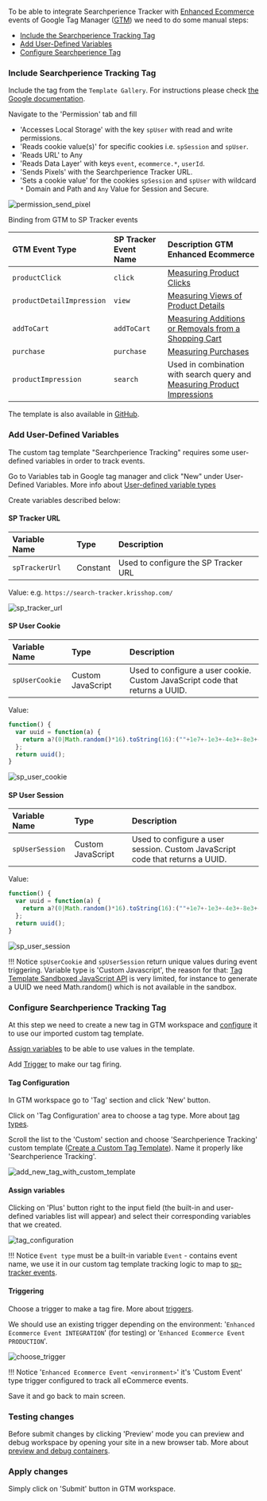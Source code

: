 To be able to integrate Searchperience Tracker with [Enhanced Ecommerce](https://developers.google.com/tag-manager/enhanced-ecommerce) events of Google Tag Manager ([GTM](../../glossary.md#gtm)) we need to do some manual steps:
 
-  [Include the Searchperience Tracking Tag](#include-searchperience-tracking-tag)
-  [Add User-Defined Variables](#add-user-defined-variables)
-  [Configure Searchperience Tag](#configure-searchperience-tag)
 
### Include Searchperience Tracking Tag

Include the tag from the `Template Gallery`. For instructions please check [the Google documentation](https://support.google.com/tagmanager/answer/9454109?hl=en).

Navigate to the 'Permission' tab and fill 

* 'Accesses Local Storage' with the key `spUser` with read and write permissions.
* 'Reads cookie value(s)' for specific cookies i.e. `spSession` and `spUser`.
* 'Reads URL' to Any
* 'Reads Data Layer' with keys `event`, `ecommerce.*`, `userId`.
* 'Sends Pixels' with the Searchperience Tracker URL.
* 'Sets a cookie value' for the cookies `spSession` and `spUser` with wildcard `*` Domain and Path and `Any` Value for Session and Secure.

![permission_send_pixel](../assets/images/permission_send_pixel.png)

Binding from GTM to SP Tracker events

| GTM Event Type            | SP Tracker Event Name | Description GTM Enhanced Ecommerce                                                                                                                                         |
|:--------------------------|:----------------------|:---------------------------------------------------------------------------------------------------------------------------------------------------------------------------|
| `productClick`            | `click`               | [Measuring Product Clicks](https://developers.google.com/tag-manager/enhanced-ecommerce#product-clicks)                                                     |
| `productDetailImpression` | `view`                | [Measuring Views of Product Details](https://developers.google.com/tag-manager/enhanced-ecommerce#details)                                                  |
| `addToCart`               | `addToCart`           | [Measuring Additions or Removals from a Shopping Cart](https://developers.google.com/tag-manager/enhanced-ecommerce#cart)                                   |
| `purchase`                | `purchase`            | [Measuring Purchases](https://developers.google.com/tag-manager/enhanced-ecommerce#purchases)                                                               |
| `productImpression`       | `search`              | Used in combination with search query and [Measuring Product Impressions](https://developers.google.com/tag-manager/enhanced-ecommerce#product-impressions) | 

The template is also available in [GitHub](https://github.com/AOEpeople/searchperience-google-tag-template).

### Add User-Defined Variables

The custom tag template "Searchperience Tracking" requires some user-defined variables in order to track events.

Go to Variables tab in Google tag manager and click "New" under User-Defined Variables. More info about [User-defined variable types](https://support.google.com/tagmanager/answer/7683362?hl=en)

Create variables described below:

#### SP Tracker URL

| Variable Name  | Type     | Description                          |
|:---------------|:---------|:-------------------------------------|
| `spTrackerUrl` | Constant | Used to configure the SP Tracker URL |

Value:
e.g. `https://search-tracker.krisshop.com/`

![sp_tracker_url](../assets/images/sp_tracker_url.png)

#### SP User Cookie

| Variable Name  | Type              | Description                                                                  |
|:---------------|:------------------|:-----------------------------------------------------------------------------|
| `spUserCookie` | Custom JavaScript | Used to configure a user cookie. Custom JavaScript code that returns a UUID. |

Value: 
```javascript
function() {
  var uuid = function(a) {
    return a?(0|Math.random()*16).toString(16):(""+1e7+-1e3+-4e3+-8e3+-1e11).replace(/1|0/g,uuid)
  };
  return uuid();
}
```
![sp_user_cookie](../assets/images/sp_user_cookie.png)

#### SP User Session

| Variable Name   | Type              | Description                                                                   |
|:----------------|:------------------|:------------------------------------------------------------------------------|
| `spUserSession` | Custom JavaScript | Used to configure a user session. Custom JavaScript code that returns a UUID. |

Value: 
```javascript
function() {
  var uuid = function(a) {
    return a?(0|Math.random()*16).toString(16):(""+1e7+-1e3+-4e3+-8e3+-1e11).replace(/1|0/g,uuid)
  };
  return uuid();
}
```
![sp_user_session](../assets/images/sp_user_session.png)

!!! Notice
    `spUserCookie` and `spUserSession` return unique values during event triggering.
    Variable type is 'Custom Javascript', the reason for that: [Tag Template Sandboxed JavaScript API](https://developers.google.com/tag-manager/templates/api) is very limited, 
    for instance to generate a UUID we need Math.random() which is not available in the sandbox.

### Configure Searchperience Tracking Tag

At this step we need to create a new tag in GTM workspace and [configure](#tag-configuration) it to use our imported custom tag template.

[Assign variables](#assign-variables) to be able to use values in the template.

Add [Trigger](#triggering) to make our tag firing.

#### Tag Configuration

In GTM workspace go to 'Tag' section and click 'New' button.

Click on 'Tag Configuration' area to choose a tag type. More about [tag types](https://support.google.com/tagmanager/answer/3281060?hl=en).

Scroll the list to the 'Custom' section and choose 'Searchperience Tracking' custom template ([Create a Custom Tag Template](#create-a-custom-tag-template)).
Name it properly like 'Searchperience Tracking'.

![add_new_tag_with_custom_template](../assets/images/add_new_tag_with_custom_template.png)

#### Assign variables 

Clicking on 'Plus' button right to the input field (the built-in and user-defined variables list will appear) and select their corresponding variables that we created.

![tag_configuration](../assets/images/tag_configuration.png)

!!! Notice
    `Event type` must be a built-in variable `Event` - contains event name, we use it in our custom tag template tracking logic to map to [sp-tracker events](#events).  

#### Triggering

Choose a trigger to make a tag fire. More about [triggers](https://support.google.com/tagmanager/topic/7679384?visit_id=637203139206366923-620922882&rd=1).

We should use an existing trigger depending on the environment: '`Enhanced Ecommerce Event INTEGRATION`' (for testing) or '`Enhanced Ecommerce Event PRODUCTION`'.

![choose_trigger](../assets/images/choose_trigger.png)

!!! Notice
    '`Enhanced Ecommerce Event <environment>`' it's 'Custom Event' type trigger configured to track all eCommerce events.   

Save it and go back to main screen.

### Testing changes

Before submit changes by clicking 'Preview' mode you can preview and debug workspace by opening your site in a new browser tab. 
More about [preview and debug containers](https://support.google.com/tagmanager/answer/6107056?hl=en).

### Apply changes

Simply click on 'Submit' button in GTM workspace.
